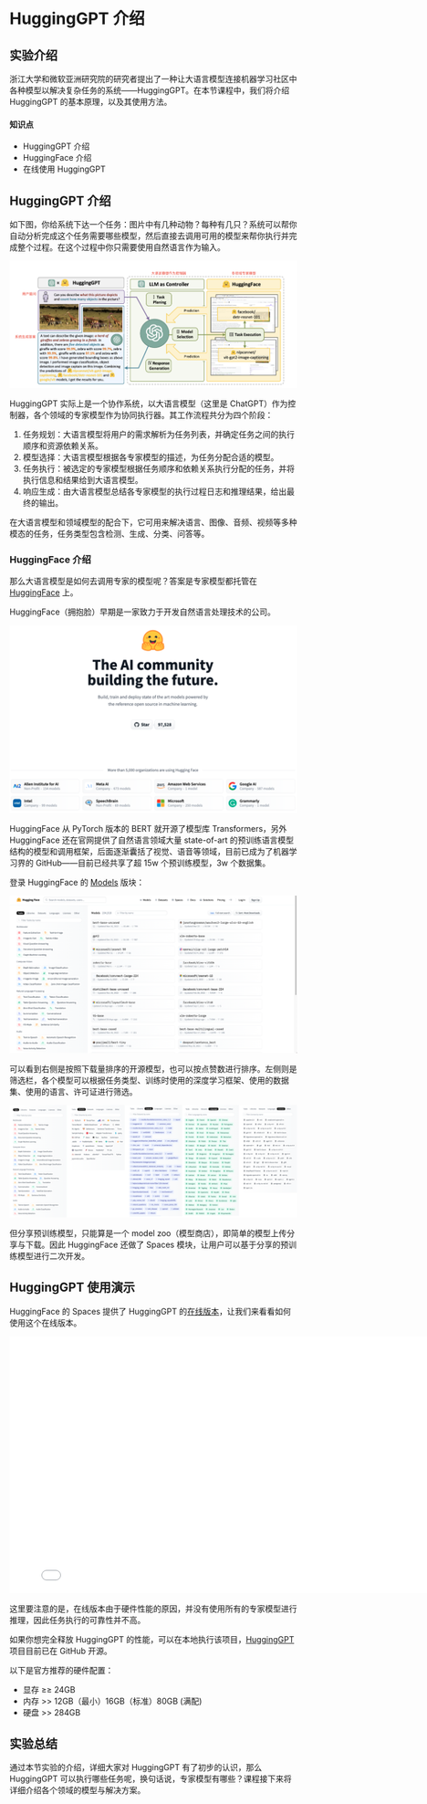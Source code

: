 # HuggingGPT 介绍

## 实验介绍

浙江大学和微软亚洲研究院的研究者提出了一种让大语言模型连接机器学习社区中各种模型以解决复杂任务的系统——HuggingGPT。在本节课程中，我们将介绍 HuggingGPT 的基本原理，以及其使用方法。

#### 知识点

- HuggingGPT 介绍
- HuggingFace 介绍
- 在线使用 HuggingGPT

## HuggingGPT 介绍

如下图，你给系统下达一个任务：图片中有几种动物？每种有几只？系统可以帮你自动分析完成这个任务需要哪些模型，然后直接去调用可用的模型来帮你执行并完成整个过程。在这个过程中你只需要使用自然语言作为输入。

![图片描述](1.assets/uid812252-20230502-1683000109938.png)

HuggingGPT 实际上是一个协作系统，以大语言模型（这里是 ChatGPT）作为控制器，各个领域的专家模型作为协同执行器。其工作流程共分为四个阶段：

1. 任务规划：大语言模型将用户的需求解析为任务列表，并确定任务之间的执行顺序和资源依赖关系。
2. 模型选择：大语言模型根据各专家模型的描述，为任务分配合适的模型。
3. 任务执行：被选定的专家模型根据任务顺序和依赖关系执行分配的任务，并将执行信息和结果给到大语言模型。
4. 响应生成：由大语言模型总结各专家模型的执行过程日志和推理结果，给出最终的输出。

在大语言模型和领域模型的配合下，它可用来解决语言、图像、音频、视频等多种模态的任务，任务类型包含检测、生成、分类、问答等。

### HuggingFace 介绍

那么大语言模型是如何去调用专家的模型呢？答案是专家模型都托管在 [HuggingFace](https://huggingface.co/) 上。

HuggingFace（拥抱脸）早期是一家致力于开发自然语言处理技术的公司。

![图片描述](1.assets/uid812252-20230504-1683167918951.png)

HuggingFace 从 PyTorch 版本的 BERT 就开源了模型库 Transformers，另外 HuggingFace 还在官网提供了自然语言领域大量 state-of-art 的预训练语言模型结构的模型和调用框架，后面逐渐囊括了视觉、语音等领域，目前已成为了机器学习界的 GitHub——目前已经共享了超 15w 个预训练模型，3w 个数据集。

登录 HuggingFace 的 [Models](https://huggingface.co/models) 版块：

![图片描述](1.assets/uid812252-20230515-1684130763299.png)

可以看到右侧是按照下载量排序的开源模型，也可以按点赞数进行排序。左侧则是筛选栏，各个模型可以根据任务类型、训练时使用的深度学习框架、使用的数据集、使用的语言、许可证进行筛选。

![图片描述](1.assets/uid812252-20230515-1684130882764.png)

但分享预训练模型，只能算是一个 model zoo（模型商店），即简单的模型上传分享与下载。因此 HuggingFace 还做了 Spaces 模块，让用户可以基于分享的预训练模型进行二次开发。

## HuggingGPT 使用演示

HuggingFace 的 Spaces 提供了 HuggingGPT 的[在线版本](https://huggingface.co/spaces/microsoft/HuggingGPT)，让我们来看看如何使用这个在线版本。

<iframe height=450 width=800 src="./README.assets/huggingGPT.mp4" frameborder=0 allowfullscreen> </iframe>

这里要注意的是，在线版本由于硬件性能的原因，并没有使用所有的专家模型进行推理，因此任务执行的可靠性并不高。

如果你想完全释放 HuggingGPT 的性能，可以在本地执行该项目，[HuggingGPT](https://github.com/microsoft/JARVIS) 项目目前已在 GitHub 开源。

以下是官方推荐的硬件配置：

- 显存 ≥≥ 24GB
- 内存 >> 12GB（最小）16GB（标准）80GB (满配)
- 硬盘 >> 284GB

## 实验总结

通过本节实验的介绍，详细大家对 HuggingGPT 有了初步的认识，那么 HuggingGPT 可以执行哪些任务呢，换句话说，专家模型有哪些？课程接下来将详细介绍各个领域的模型与解决方案。